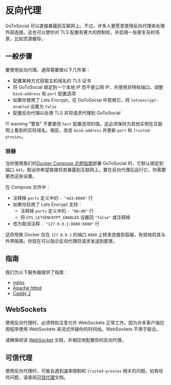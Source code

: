 # 反向代理

GoToSocial 可以直接暴露到互联网上。不过，许多人更愿意使用反向代理来处理外部连接。这也可以使你对 TLS 配置有更大的控制权，并启用一些更复杂的场景，比如资源缓存。

## 一般步骤

要使用反向代理，通常需要做以下几件事：

* 配置某种方式获取主机域名的 TLS 证书
* 将 GoToSocial 绑定到一个本地 IP 而不是公网 IP，并使用非特权端口。调整 `bind-address` 和 `port` 配置选项
* 如果你使用了 Lets Encrypt，在 GoToSocial 中禁用它。将 `letsencrypt-enabled` 设置为 `false`
* 配置反向代理以处理 TLS 并将请求代理到 GoToSocial

!!! warning "警告"
    不要更改 `host` 配置选项的值。这必须保持为其他实例在互联网上看到的实际域名。相反，改变 `bind-address` 并更新 `port` 和 `trusted-proxies`。

### 容器

当你使用我们的[Docker Compose 示例指南](../installation/container.md)部署 GoToSocial 时，它默认绑定到端口 `443`，假设你希望直接将其暴露到互联网上。要在反向代理后运行它，你需要更改这些设置。

在 Compose 文件中：

* 注释掉 `ports` 定义中的 `- "443:8080"` 行
* 如果你启用了 Lets Encrypt 支持：
  * 注释掉 `ports` 定义中的 `- "80:80"` 行
  * 将 `GTS_LETSENCRYPT_ENABLED` 设置回 `"false"` 或注释掉
* 改为取消注释 `- "127.0.0.1:8080:8080"` 行

这将导致 Docker 仅在 `127.0.0.1` 的端口 `8080` 上转发连接到容器，有效地将其与外界隔离。你现在可以指示反向代理将请求发送到那里。

## 指南

我们为以下服务器提供了指南：

* [nginx](nginx.md)
* [Apache httpd](apache-httpd.md)
* [Caddy 2](caddy.md)

## WebSockets

使用反向代理时，必须特别注意允许 WebSockets 正常工作。因为许多客户端应用程序使用 WebSockets 来流式传输你的时间线。WebSockets 不用于联合。

请确保阅读 [WebSocket](websocket.md) 文档，并相应地配置你的反向代理。

## 可信代理

使用反向代理时，可能会遇到速率限制和 `trusted-proxies` 相关的问题。如有任何问题，请查阅[可信代理](../../configuration/trusted_proxies.md)文档。
